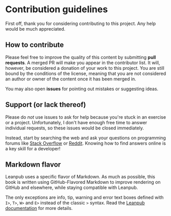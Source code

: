 # Contribution guidelines

First off, thank you for considering contributing to this project. Any help would be much appreciated.

## How to contribute

Please feel free to improve the quality of this content by submitting **pull requests**. A merged PR will make you appear in the contributor list. It will, however, be considered a donation of your work to this project. You are still bound by the conditions of the license, meaning that you are not considered an author or owner of the content once it has been merged in.

You may also open **issues** for pointing out mistakes or suggesting ideas.

## Support (or lack thereof)

Please do *not* use issues to ask for help because you're stuck in an exercise or a project. Unfortunately, I don't have enough free time to answer individual requests, so these issues would be closed immediately.

Instead, start by searching the web and ask your questions on programming forums like [Stack Overflow](https://stackoverflow.com) or [Reddit](https://www.reddit.com/r/learnjavascript/). Knowing how to find answers online is a key skill for a developer!

## Markdown flavor

Leanpub uses a specific flavor of Markdown. As much as possible, this book is written using GitHub-Flavored Markdown to improve rendering on GitHub and elsewhere, while staying compatible with Leanpub.

The only exceptions are info, tip, warning and error text boxes defined with `I>`, `T>`, `W>` and `E>` instead of the classic `>` syntax. Read the [Leanpub documentation](https://leanpub.com/help/manual#leanpub-auto-more-text-block-types) for more details.
